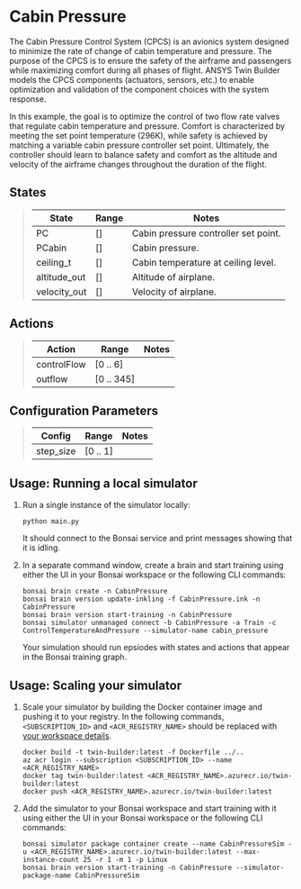 # Cabin Pressure

The Cabin Pressure Control System (CPCS) is an avionics system designed to minimize the rate of change of cabin temperature and pressure. The purpose of the CPCS is to ensure the safety of the airframe and passengers while maximizing comfort during all phases of flight. ANSYS Twin Builder models the CPCS components (actuators, sensors, etc.) to enable optimization and validation of the component choices with the system response. 

In this example, the goal is to optimize the control of two flow rate valves that regulate cabin temperature and pressure. Comfort is characterized by meeting the set point temperature (296K), while safety is achieved by matching a variable cabin pressure controller set point. Ultimately, the controller should learn to balance safety and comfort as the altitude and velocity of the airframe changes throughout the duration of the flight.


## States

> | State                    | Range         | Notes |
> | ------------------------ | ------------- | ----- |
> | PC                | []   | Cabin pressure controller set point. |
> | PCabin                | []   | Cabin pressure. |
> | ceiling_t                | []   | Cabin temperature at ceiling level. |
> | altitude_out                | []   | Altitude of airplane. |
> | velocity_out                | []   | Velocity of airplane. |

## Actions

> | Action                    | Range         | Notes |
> | ------------------------ | ------------- | ----- |
> | controlFlow                | [0 .. 6]   |  |
> | outflow                | [0 .. 345]   |  |


## Configuration Parameters

> | Config                    | Range         | Notes |
> | ------------------------ | ------------- | ----- |
> | step_size                | [0 .. 1]   |  |

## Usage: Running a local simulator

1. Run a single instance of the simulator locally:
    ```
    python main.py
    ```
    It should connect to the Bonsai service and print messages showing that it is idling.

2. In a separate command window, create a brain and start training using either the UI in your Bonsai workspace or the following CLI commands:
    ```
    bonsai brain create -n CabinPressure
    bonsai brain version update-inkling -f CabinPressure.ink -n CabinPressure
    bonsai brain version start-training -n CabinPressure
    bonsai simulator unmanaged connect -b CabinPressure -a Train -c ControlTemperatureAndPressure --simulator-name cabin_pressure
    ```
    Your simulation should run epsiodes with states and actions that appear in the Bonsai training graph.

## Usage: Scaling your simulator

1. Scale your simulator by building the Docker container image and pushing it to your registry. In the following commands, `<SUBSCRIPTION_ID>`
and `<ACR_REGISTRY_NAME>` should be replaced with [your workspace details](https://docs.microsoft.com/en-us/bonsai/cookbook/get-workspace-info).

   ```
   docker build -t twin-builder:latest -f Dockerfile ../..
   az acr login --subscription <SUBSCRIPTION_ID> --name <ACR_REGISTRY_NAME>
   docker tag twin-builder:latest <ACR_REGISTRY_NAME>.azurecr.io/twin-builder:latest
   docker push <ACR_REGISTRY_NAME>.azurecr.io/twin-builder:latest
   ```

2. Add the simulator to your Bonsai workspace and start training with it using either the UI in your Bonsai workspace or the following CLI commands:

   ```
   bonsai simulator package container create --name CabinPressureSim -u <ACR_REGISTRY_NAME>.azurecr.io/twin-builder:latest --max-instance-count 25 -r 1 -m 1 -p Linux
   bonsai brain version start-training -n CabinPressure --simulator-package-name CabinPressureSim
   ```
